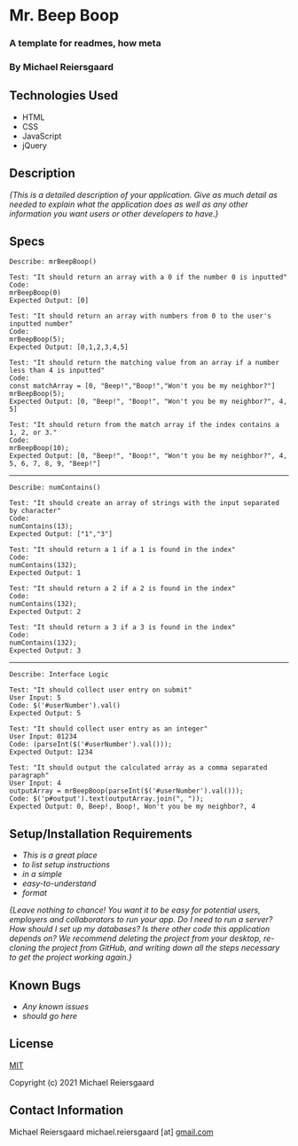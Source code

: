 # Mr. Beep Boop

### A template for readmes, how meta

### By Michael Reiersgaard

## Technologies Used

- HTML
- CSS
- JavaScript
- jQuery

## Description

*{This is a detailed description of your application. Give as much detail as needed to explain what the application does as well as any other information you want users or other developers to have.}*

## Specs

```
Describe: mrBeepBoop()

Test: "It should return an array with a 0 if the number 0 is inputted"
Code:
mrBeepBoop(0)
Expected Output: [0]
```
```
Test: "It should return an array with numbers from 0 to the user's inputted number"
Code:
mrBeepBoop(5);
Expected Output: [0,1,2,3,4,5]
```

```
Test: "It should return the matching value from an array if a number less than 4 is inputted"
Code:
const matchArray = [0, "Beep!","Boop!","Won't you be my neighbor?"]
mrBeepBoop(5);
Expected Output: [0, "Beep!", "Boop!", "Won't you be my neighbor?", 4, 5]
```

```
Test: "It should return from the match array if the index contains a 1, 2, or 3."
Code:
mrBeepBoop(10);
Expected Output: [0, "Beep!", "Boop!", "Won't you be my neighbor?", 4, 5, 6, 7, 8, 9, "Beep!"]
```
---
```
Describe: numContains()

Test: "It should create an array of strings with the input separated by character"
Code:
numContains(13);
Expected Output: ["1","3"]
```

```
Test: "It should return a 1 if a 1 is found in the index"
Code:
numContains(132);
Expected Output: 1
```
```
Test: "It should return a 2 if a 2 is found in the index"
Code:
numContains(132);
Expected Output: 2
```

```
Test: "It should return a 3 if a 3 is found in the index"
Code:
numContains(132);
Expected Output: 3
```
---

```
Describe: Interface Logic

Test: "It should collect user entry on submit"
User Input: 5
Code: $('#userNumber').val()
Expected Output: 5
```

```
Test: "It should collect user entry as an integer"
User Input: 01234
Code: (parseInt($('#userNumber').val()));
Expected Output: 1234
```

```
Test: "It should output the calculated array as a comma separated paragraph"
User Input: 4
outputArray = mrBeepBoop(parseInt($('#userNumber').val()));
Code: $('p#output').text(outputArray.join(", "));
Expected Output: 0, Beep!, Boop!, Won't you be my neighbor?, 4
```

## Setup/Installation Requirements

- *This is a great place*
- *to list setup instructions*
- *in a simple*
- *easy-to-understand*
- *format*

*{Leave nothing to chance! You want it to be easy for potential users, employers and collaborators to run your app. Do I need to run a server? How should I set up my databases? Is there other code this application depends on? We recommend deleting the project from your desktop, re-cloning the project from GitHub, and writing down all the steps necessary to get the project working again.}*

## Known Bugs

- *Any known issues*
- *should go here*

## License

[MIT](https://en.wikipedia.org/wiki/MIT_License)

Copyright (c) 2021 Michael Reiersgaard

## Contact Information

Michael Reiersgaard michael.reiersgaard [at] [gmail.com](http://gmail.com/)